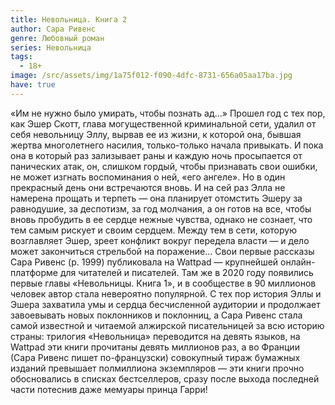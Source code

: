 ```yaml
---
title: Невольница. Книга 2
author: Сара Ривенс
genre: Любовный роман
series: Невольница
tags:
  - 18+
image: /src/assets/img/1a75f012-f090-4dfc-8731-656a05aa17ba.jpg
have: true
---
```

«Им не нужно было умирать, чтобы познать ад…» Прошел год с тех пор, как Эшер Скотт, глава могущественной криминальной сети, удалил от себя невольницу Эллу, вырвав ее из жизни, к которой она, бывшая жертва многолетнего насилия, только-только начала привыкать. И пока она в который раз зализывает раны и каждую ночь просыпается от панических атак, он, слишком гордый, чтобы признавать свои ошибки, не может изгнать воспоминания о ней, «его ангеле». Но в один прекрасный день они встречаются вновь. И на сей раз Элла не намерена прощать и терпеть — она планирует отомстить Эшеру за равнодушие, за деспотизм, за год молчания, а он готов на все, чтобы вновь пробудить в ее сердце нежные чувства, однако не сознает, что тем самым рискует и своим сердцем. Между тем в сети, которую возглавляет Эшер, зреет конфликт вокруг передела власти — и дело может закончиться стрельбой на поражение… Свои первые рассказы Сара Ривенс (р. 1999) публиковала на Wattpad — крупнейшей онлайн-платформе для читателей и писателей. Там же в 2020 году появились первые главы «Невольницы. Книга 1», и в сообществе в 90 миллионов человек автор стала невероятно популярной. С тех пор история Эллы и Эшера захватила умы и сердца бесчисленной аудитории и продолжает завоевывать новых поклонников и поклонниц, а Сара Ривенс стала самой известной и читаемой алжирской писательницей за всю историю страны: трилогия «Невольница» переводится на девять языков, на Wattpad эти книги прочитаны девять миллионов раз, а во Франции (Сара Ривенс пишет по-французски) совокупный тираж бумажных изданий превышает полмиллиона экземпляров — эти книги прочно обосновались в списках бестселлеров, сразу после выхода последней части потеснив даже мемуары принца Гарри!
